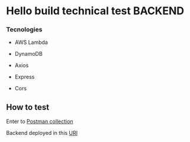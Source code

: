 # Hello build technical test BACKEND

### Tecnologies

* AWS Lambda

* DynamoDB

* Axios

* Express

* Cors


## How to test

Enter to [Postman collection](https://www.getpostman.com/collections/7924ea35b72a1a4b4cf7)

Backend deployed in this [URI](https://vupl5y1cth.execute-api.us-east-1.amazonaws.com/prod/)

